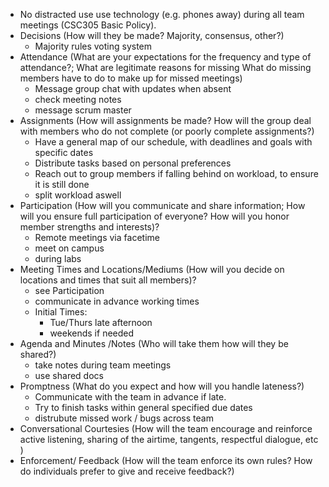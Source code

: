 - No distracted use use technology (e.g. phones away) during all team meetings (CSC305 Basic Policy).
- Decisions (How will they be made? Majority, consensus, other?)
  - Majority rules voting system
- Attendance (What are your expectations for the frequency and type of attendance?; What are legitimate reasons for missing What do missing members have to do to make up for missed meetings)
  - Message group chat with updates when absent
  - check meeting notes
  - message scrum master 
- Assignments (How will assignments be made? How will the group deal with members who do not complete (or poorly complete assignments?)
  - Have a general map of our schedule, with deadlines and goals with specific dates
  - Distribute tasks based on personal preferences
  - Reach out to group members if falling behind on workload, to ensure it is still done
  - split workload aswell
- Participation (How will you communicate and share information; How will you ensure full participation of everyone? How will you honor member strengths and interests)?
  - Remote meetings via facetime
  - meet on campus
  - during labs
- Meeting Times and Locations/Mediums (How will you decide on locations and times that suit all members)?
  - see Participation
  - communicate in advance working times
  - Initial Times:
    - Tue/Thurs late afternoon
    - weekends if needed
- Agenda and Minutes /Notes (Who will take them how will they be shared?)
  - take notes during team meetings
  - use shared docs 
- Promptness (What do you expect and how will you handle lateness?)
  - Communicate with the team in advance if late.
  - Try to finish tasks within general specified due dates
  - distrubute missed work / bugs across team
- Conversational Courtesies (How will the team encourage and reinforce active listening, sharing of the airtime, tangents, respectful dialogue, etc )
- Enforcement/ Feedback (How will the team enforce its own rules? How do individuals prefer to give and receive feedback?)

